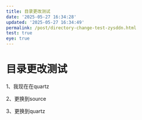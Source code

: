 ```yaml
---
title: 目录更改测试
date: '2025-05-27 16:34:28'
updated: '2025-05-27 16:34:49'
permalink: /post/directory-change-test-zysddn.html
test: true
eye: true
---
```




# 目录更改测试

1、我现在在quartz

2、更换到source

3、更换到quartz

‍
